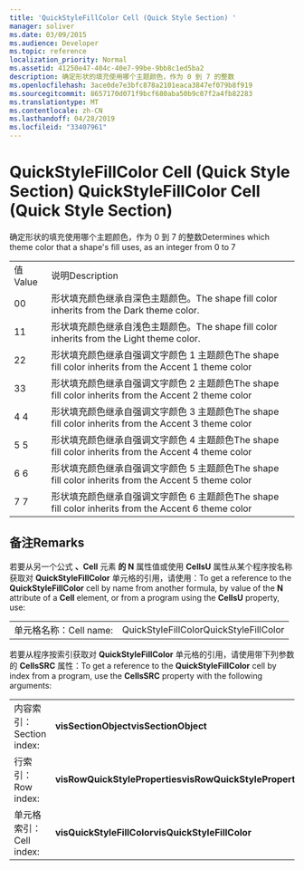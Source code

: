 ```yaml
---
title: 'QuickStyleFillColor Cell (Quick Style Section) '
manager: soliver
ms.date: 03/09/2015
ms.audience: Developer
ms.topic: reference
localization_priority: Normal
ms.assetid: 41250e47-404c-40e7-99be-9bb8c1ed5ba2
description: 确定形状的填充使用哪个主题颜色，作为 0 到 7 的整数
ms.openlocfilehash: 3ace0de7e3bfc878a2101eaca3847ef079b8f919
ms.sourcegitcommit: 8657170d071f9bcf680aba50b9c07f2a4fb82283
ms.translationtype: MT
ms.contentlocale: zh-CN
ms.lasthandoff: 04/28/2019
ms.locfileid: "33407961"
---
```

# <a name="quickstylefillcolor-cell-quick-style-section"></a><span data-ttu-id="09a8a-103">QuickStyleFillColor Cell (Quick Style Section) </span><span class="sxs-lookup"><span data-stu-id="09a8a-103">QuickStyleFillColor Cell (Quick Style Section)</span></span>

<span data-ttu-id="09a8a-104">确定形状的填充使用哪个主题颜色，作为 0 到 7 的整数</span><span class="sxs-lookup"><span data-stu-id="09a8a-104">Determines which theme color that a shape's fill uses, as an integer from 0 to 7</span></span>
  
|||
|:-----|:-----|
|<span data-ttu-id="09a8a-105">值</span><span class="sxs-lookup"><span data-stu-id="09a8a-105">Value</span></span>  <br/> |<span data-ttu-id="09a8a-106">说明</span><span class="sxs-lookup"><span data-stu-id="09a8a-106">Description</span></span>  <br/> |
|<span data-ttu-id="09a8a-107">0</span><span class="sxs-lookup"><span data-stu-id="09a8a-107">0</span></span>  <br/> |<span data-ttu-id="09a8a-108">形状填充颜色继承自深色主题颜色。</span><span class="sxs-lookup"><span data-stu-id="09a8a-108">The shape fill color inherits from the Dark theme color.</span></span>  <br/> |
|<span data-ttu-id="09a8a-109">1</span><span class="sxs-lookup"><span data-stu-id="09a8a-109">1</span></span>  <br/> |<span data-ttu-id="09a8a-110">形状填充颜色继承自浅色主题颜色。</span><span class="sxs-lookup"><span data-stu-id="09a8a-110">The shape fill color inherits from the Light theme color.</span></span>  <br/> |
|<span data-ttu-id="09a8a-111">2</span><span class="sxs-lookup"><span data-stu-id="09a8a-111">2</span></span>  <br/> |<span data-ttu-id="09a8a-112">形状填充颜色继承自强调文字颜色 1 主题颜色</span><span class="sxs-lookup"><span data-stu-id="09a8a-112">The shape fill color inherits from the Accent 1 theme color</span></span>  <br/> |
|<span data-ttu-id="09a8a-113">3</span><span class="sxs-lookup"><span data-stu-id="09a8a-113">3</span></span>  <br/> |<span data-ttu-id="09a8a-114">形状填充颜色继承自强调文字颜色 2 主题颜色</span><span class="sxs-lookup"><span data-stu-id="09a8a-114">The shape fill color inherits from the Accent 2 theme color</span></span>  <br/> |
|<span data-ttu-id="09a8a-115">4 </span><span class="sxs-lookup"><span data-stu-id="09a8a-115">4</span></span>  <br/> |<span data-ttu-id="09a8a-116">形状填充颜色继承自强调文字颜色 3 主题颜色</span><span class="sxs-lookup"><span data-stu-id="09a8a-116">The shape fill color inherits from the Accent 3 theme color</span></span>  <br/> |
|<span data-ttu-id="09a8a-117">5 </span><span class="sxs-lookup"><span data-stu-id="09a8a-117">5</span></span>  <br/> |<span data-ttu-id="09a8a-118">形状填充颜色继承自强调文字颜色 4 主题颜色</span><span class="sxs-lookup"><span data-stu-id="09a8a-118">The shape fill color inherits from the Accent 4 theme color</span></span>  <br/> |
|<span data-ttu-id="09a8a-119">6 </span><span class="sxs-lookup"><span data-stu-id="09a8a-119">6</span></span>  <br/> |<span data-ttu-id="09a8a-120">形状填充颜色继承自强调文字颜色 5 主题颜色</span><span class="sxs-lookup"><span data-stu-id="09a8a-120">The shape fill color inherits from the Accent 5 theme color</span></span>  <br/> |
|<span data-ttu-id="09a8a-121">7 </span><span class="sxs-lookup"><span data-stu-id="09a8a-121">7</span></span>  <br/> |<span data-ttu-id="09a8a-122">形状填充颜色继承自强调文字颜色 6 主题颜色</span><span class="sxs-lookup"><span data-stu-id="09a8a-122">The shape fill color inherits from the Accent 6 theme color</span></span>  <br/> |
   
## <a name="remarks"></a><span data-ttu-id="09a8a-123">备注</span><span class="sxs-lookup"><span data-stu-id="09a8a-123">Remarks</span></span>

<span data-ttu-id="09a8a-124">若要从另一个公式 **、Cell** 元素 **的 N** 属性值或使用 **CellsU** 属性从某个程序按名称获取对 **QuickStyleFillColor** 单元格的引用，请使用：</span><span class="sxs-lookup"><span data-stu-id="09a8a-124">To get a reference to the **QuickStyleFillColor** cell by name from another formula, by value of the **N** attribute of a **Cell** element, or from a program using the **CellsU** property, use:</span></span> 
  
|||
|:-----|:-----|
| <span data-ttu-id="09a8a-125">单元格名称：</span><span class="sxs-lookup"><span data-stu-id="09a8a-125">Cell name:</span></span>  <br/> | <span data-ttu-id="09a8a-126">QuickStyleFillColor</span><span class="sxs-lookup"><span data-stu-id="09a8a-126">QuickStyleFillColor</span></span>  <br/> |
   
<span data-ttu-id="09a8a-127">若要从程序按索引获取对 **QuickStyleFillColor** 单元格的引用，请使用带下列参数的 **CellsSRC** 属性：</span><span class="sxs-lookup"><span data-stu-id="09a8a-127">To get a reference to the **QuickStyleFillColor** cell by index from a program, use the **CellsSRC** property with the following arguments:</span></span> 
  
|||
|:-----|:-----|
| <span data-ttu-id="09a8a-128">内容索引：</span><span class="sxs-lookup"><span data-stu-id="09a8a-128">Section index:</span></span>  <br/> |<span data-ttu-id="09a8a-129">**visSectionObject**</span><span class="sxs-lookup"><span data-stu-id="09a8a-129">**visSectionObject**</span></span> <br/> |
| <span data-ttu-id="09a8a-130">行索引：</span><span class="sxs-lookup"><span data-stu-id="09a8a-130">Row index:</span></span>  <br/> |<span data-ttu-id="09a8a-131">**visRowQuickStyleProperties**</span><span class="sxs-lookup"><span data-stu-id="09a8a-131">**visRowQuickStyleProperties**</span></span> <br/> |
| <span data-ttu-id="09a8a-132">单元格索引：</span><span class="sxs-lookup"><span data-stu-id="09a8a-132">Cell index:</span></span>  <br/> |<span data-ttu-id="09a8a-133">**visQuickStyleFillColor**</span><span class="sxs-lookup"><span data-stu-id="09a8a-133">**visQuickStyleFillColor**</span></span> <br/> |
   

